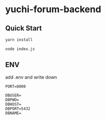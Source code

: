 # yuchi-forum-backend

## Quick Start

```bash
yarn install

node index.js
```

## ENV

add .env and write down

```
PORT=8000

DBUSER=
DBPWD=
DBHOST=
DBPORT=5432
DBNAME=
```
